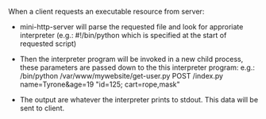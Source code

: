When a client requests an executable resource from server:

- mini-http-server will parse the requested file and look for approriate 
interpreter (e.g.: #!/bin/python which is specified at the start of requested script)

- Then the interpreter program will be invoked in a new child process, these
parameters are passed down to the this interpreter program: <method> <rawURI> <body> <cookie>
e.g.: /bin/python /var/www/mywebsite/get-user.py POST /index.py name=Tyrone&age=19 "id=125; cart=rope,mask"

- The output are whatever the interpreter prints to stdout. This data 
will be sent to client.
